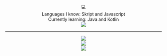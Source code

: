 <!---
BlockybombDEV/BlockybombDEV is a ✨ special ✨ repository because its `README.md` (this file) appears on your GitHub profile.
You can click the Preview link to take a look at your changes.
--->
<p align="center">💻
<br>
Languages I know: Skript and Javascript 
<br>
Currently learning: Java and Kotlin
<br>
<img src = "https://lanyard.kyrie25.dev/api/1115068990381887490?showBanner=animated&waveColor=transparent&waveSpotifyColor=transparent&bannerFilter=brightness(0.7)%20blur(3px)">
<br>
  <hr>
<p align="center">
  <img src = "https://stats-cblp-git-main-blockybombdevs-projects.vercel.app/api/top-langs/?username=blockybombDEV&theme=transparent&layout=compact&hide_border=true&include_all_commits=true&count_private=true&hide_progress=false">
  <br>
  <img src = "https://stats-cblp-git-main-blockybombdevs-projects.vercel.app/api?username=blockybombDEV&theme=transparent&show_icons=true&hide_border=true&count_private=true&hide=issues,stars">
  <br>
  <img src = "https://github-readme-streak-stats.herokuapp.com/?user=blockybombDEV&theme=transparent&hide_border=true">
  <br>
</a>
